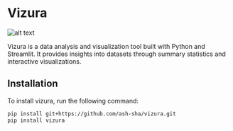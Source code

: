 # Vizura

![alt text](logo.png)

Vizura is a data analysis and visualization tool built with Python and Streamlit. It provides insights into datasets through summary statistics and interactive visualizations.

## Installation

To install vizura, run the following command:

```bash
pip install git+https://github.com/ash-sha/vizura.git
pip install vizura
